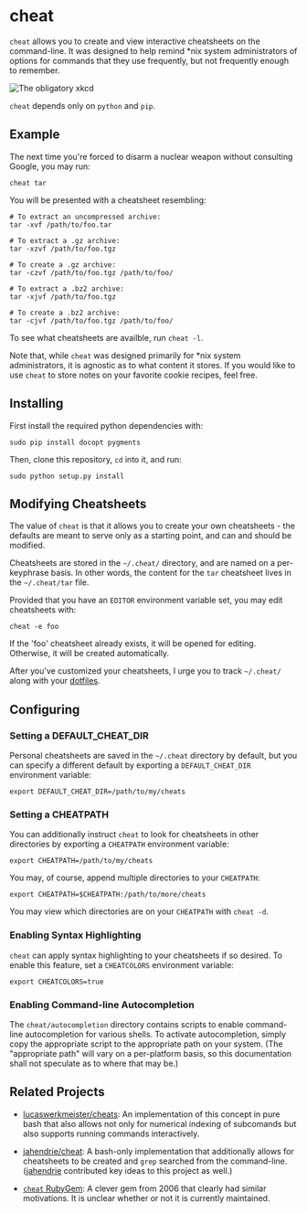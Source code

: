 cheat
=====
`cheat` allows you to create and view interactive cheatsheets on the
command-line. It was designed to help remind \*nix system administrators of
options for commands that they use frequently, but not frequently enough to
remember.

![The obligatory xkcd](http://imgs.xkcd.com/comics/tar.png 'The obligatory xkcd')

`cheat` depends only on `python` and `pip`.


Example
-------
The next time you're forced to disarm a nuclear weapon without consulting
Google, you may run:

    cheat tar

You will be presented with a cheatsheet resembling:

```
# To extract an uncompressed archive: 
tar -xvf /path/to/foo.tar

# To extract a .gz archive:
tar -xzvf /path/to/foo.tgz

# To create a .gz archive:
tar -czvf /path/to/foo.tgz /path/to/foo/

# To extract a .bz2 archive:
tar -xjvf /path/to/foo.tgz

# To create a .bz2 archive:
tar -cjvf /path/to/foo.tgz /path/to/foo/
```

To see what cheatsheets are availble, run `cheat -l`.

Note that, while `cheat` was designed primarily for *nix system administrators,
it is agnostic as to what content it stores. If you would like to use `cheat`
to store notes on your favorite cookie recipes, feel free.


Installing
----------
First install the required python dependencies with:

    sudo pip install docopt pygments

Then, clone this repository, `cd` into it, and run:

    sudo python setup.py install


Modifying Cheatsheets
---------------------
The value of `cheat` is that it allows you to create your own cheatsheets - the
defaults are meant to serve only as a starting point, and can and should be
modified.

Cheatsheets are stored in the `~/.cheat/` directory, and are named on a
per-keyphrase basis. In other words, the content for the `tar` cheatsheet lives
in the `~/.cheat/tar` file.

Provided that you have an `EDITOR` environment variable set, you may edit
cheatsheets with:

    cheat -e foo

If the 'foo' cheatsheet already exists, it will be opened for editing.
Otherwise, it will be created automatically.

After you've customized your cheatsheets, I urge you to track `~/.cheat/` along
with your [dotfiles][].


Configuring
-----------

### Setting a DEFAULT_CHEAT_DIR ###
Personal cheatsheets are saved in the `~/.cheat` directory by default, but you
can specify a different default by exporting a `DEFAULT_CHEAT_DIR` environment
variable:

    export DEFAULT_CHEAT_DIR=/path/to/my/cheats

### Setting a CHEATPATH ###
You can additionally instruct `cheat` to look for cheatsheets in other
directories by exporting a `CHEATPATH` environment variable:

    export CHEATPATH=/path/to/my/cheats

You may, of course, append multiple directories to your `CHEATPATH`:

    export CHEATPATH=$CHEATPATH:/path/to/more/cheats

You may view which directories are on your `CHEATPATH` with `cheat -d`.

### Enabling Syntax Highlighting ###
`cheat` can apply syntax highlighting to your cheatsheets if so desired. To
enable this feature, set a `CHEATCOLORS` environment variable:

    export CHEATCOLORS=true

### Enabling Command-line Autocompletion ###
The `cheat/autocompletion` directory contains scripts to enable command-line
autocompletion for various shells. To activate autocompletion, simply copy the
appropriate script to the appropriate path on your system. (The "appropriate
path" will vary on a per-platform basis, so this documentation shall not
speculate as to where that may be.)


Related Projects
----------------

- [lucaswerkmeister/cheats][1]: An implementation of this concept in pure bash
  that also allows not only for numerical indexing of subcomands but also
  supports running commands interactively.

- [jahendrie/cheat][2]: A bash-only implementation that additionally allows for
  cheatsheets to be created and `grep` searched from the command-line.
  ([jahendrie][] contributed key ideas to this project as well.)

- [`cheat` RubyGem][3]: A clever gem from 2006 that clearly had similar
  motivations. It is unclear whether or not it is currently maintained.


[dotfiles]:  http://dotfiles.github.io/
[jahendrie]: https://github.com/jahendrie
[1]:         https://github.com/lucaswerkmeister/cheats   
[2]:         https://github.com/jahendrie/cheat
[3]:         http://errtheblog.com/posts/21-cheat
[4]:         https://github.com/chrisallenlane/cheat/pull/77
